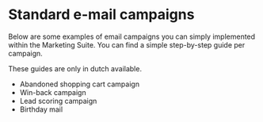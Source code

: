 # Standard e-mail campaigns

Below are some examples of email campaigns you can simply implemented within the Marketing Suite. You can find a simple step-by-step guide per campaign.

These guides are only in dutch available.

-   Abandoned shopping cart campaign
-   Win-back campaign
-   Lead scoring campaign
-   Birthday mail
